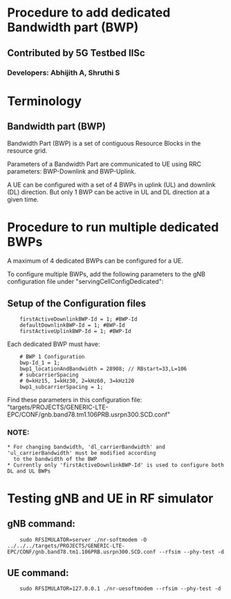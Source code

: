 # Procedure to add dedicated Bandwidth part (BWP)

## Contributed by 5G Testbed IISc 

### Developers: Abhijith A, Shruthi S

# Terminology #

## Bandwidth part (BWP) ##
Bandwidth Part (BWP) is a set of contiguous Resource Blocks in the resource grid. 

Parameters of a Bandwidth Part are communicated to UE using RRC parameters: BWP-Downlink and BWP-Uplink. 

A UE can be configured with a set of 4 BWPs in uplink (UL) and downlink (DL) direction. But only 1 BWP can be active in UL and DL direction at a given time.

# Procedure to run multiple dedicated BWPs #

A maximum of 4 dedicated BWPs can be configured for a UE.

To configure multiple BWPs, add the following parameters to the gNB configuration file under "servingCellConfigDedicated": 

## Setup of the Configuration files ##
```
    firstActiveDownlinkBWP-Id = 1; #BWP-Id 
    defaultDownlinkBWP-Id = 1; #BWP-Id 
    firstActiveUplinkBWP-Id = 1; #BWP-Id 
```

Each dedicated BWP must have:
```
    # BWP 1 Configuration 
    bwp-Id_1 = 1; 
    bwp1_locationAndBandwidth = 28908; // RBstart=33,L=106 
    # subcarrierSpacing 
    # 0=kHz15, 1=kHz30, 2=kHz60, 3=kHz120  
    bwp1_subcarrierSpacing = 1; 
```   

 Find these parameters in this configuration file: "targets/PROJECTS/GENERIC-LTE-EPC/CONF/gnb.band78.tm1.106PRB.usrpn300.SCD.conf"

###  NOTE:  
    * For changing bandwidth, 'dl_carrierBandwidth' and 'ul_carrierBandwidth' must be modified according 
      to the bandwidth of the BWP
    * Currently only 'firstActiveDownlinkBWP-Id' is used to configure both DL and UL BWPs
     
# Testing gNB and UE in RF simulator

## gNB command:
```
    sudo RFSIMULATOR=server ./nr-softmodem -O ../../../targets/PROJECTS/GENERIC-LTE-EPC/CONF/gnb.band78.tm1.106PRB.usrpn300.SCD.conf --rfsim --phy-test -d
```

## UE command:
```
    sudo RFSIMULATOR=127.0.0.1 ./nr-uesoftmodem --rfsim --phy-test -d
```